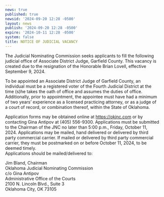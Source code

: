 ```yaml
---
news: true
published: true
newsid: '2024-09-20 12:28 -0500'
layout: news
publish: '2024-09-20 12:28 -0500'
expire: '2024-10-11 12:28 -0500'
system: false
title: NOTICE OF JUDICIAL VACANCY
---
```

The Judicial Nominating Commission seeks applicants to fill the following judicial office of Associate District Judge, Garfield County. This vacancy is created due to the resignation of the Honorable Brian Lovell, effective September 9, 2024.

To be appointed an Associate District Judge of Garfield County, an individual must be a registered voter of the Fourth Judicial District at the time (s)he takes the oath of office and assumes the duties of office. Additionally, prior to appointment, the appointee must have had a minimum of two years’ experience as a licensed practicing attorney, or as a judge of a court of record, or combination thereof, within the State of Oklahoma.

Application forms may be obtained online at https://okjnc.com or by contacting Gina Antipov at (405) 556-9300. Applications must be submitted to the Chairman of the JNC no later than 5:00 p.m., Friday, October 11, 2024. Applications may be mailed, hand delivered or delivered by third party commercial carrier. If mailed or delivered by third party commercial carrier, they must be postmarked on or before October 11, 2024, to be deemed timely.  
Applications should be mailed/delivered to:

Jim Bland, Chairman  
Oklahoma Judicial Nominating Commission  
c/o Gina Antipov  
Administrative Office of the Courts  
2100 N. Lincoln Blvd., Suite 3  
Oklahoma City, OK 73105  